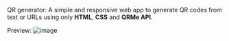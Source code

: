 QR generator:
A simple and responsive web app to generate QR codes from text or URLs using only **HTML**, **CSS** and **QRMe API**.

Preview:
![image](https://github.com/user-attachments/assets/47048055-883f-455e-94aa-6584b54f1a5b)
